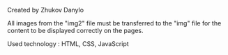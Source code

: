 Created by Zhukov Danylo

All images from the "img2" file must be transferred to the "img" file for the content to be displayed correctly on the pages.

Used technology : HTML, CSS, JavaScript
